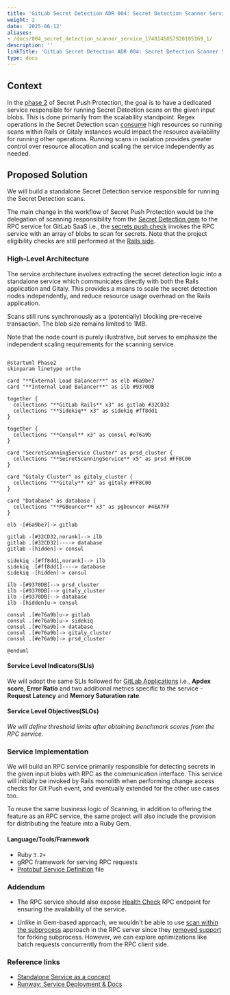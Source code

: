 ```yaml
---
title: 'GitLab Secret Detection ADR 004: Secret Detection Scanner Service'
weight: 2
date: '2025-06-12'
aliases:
- /docs/004_secret_detection_scanner_service_1748146057920105169_1/
description: ''
linkTitle: 'GitLab Secret Detection ADR 004: Secret Detection Scanner Service'
type: docs
---
```


## Context

In the [phase 2](../_index.md#phase-2---standalone-secret-detection-service) of Secret Push Protection, the goal is to have a
dedicated service responsible for running Secret Detection scans on the given input blobs. This is done primarily from
the scalability standpoint. Regex operations in the Secret Detection scan [consume](https://gitlab.com/gitlab-org/gitlab/-/issues/422574#note_1582015771)
high resources so running scans within Rails or Gitaly instances would impact the resource availability for running
other operations. Running scans in isolation provides greater control over resource allocation and scaling the service
independently as needed.

## Proposed Solution

We will build a standalone Secret Detection service responsible for running the Secret Detection scans.

The main change in the workflow of Secret Push Protection would be the delegation of scanning responsibility from the
[Secret Detection gem](https://gitlab.com/gitlab-org/gitlab/-/tree/master/gems/gitlab-secret_detection) to the RPC
service for GitLab SaaS i.e., the [secrets push check](https://gitlab.com/gitlab-org/gitlab/-/blob/master/ee/lib/gitlab/checks/secrets_check.rb) invokes the RPC
service with an array of blobs to scan for secrets. Note that the project eligibility checks are still performed at the
[Rails side](https://gitlab.com/gitlab-org/gitlab/-/blob/1a6db446abce0aa02f41d060511d7e085e3c7571/ee/lib/gitlab/checks/secrets_check.rb#L49-51).

### High-Level Architecture

The service architecture involves extracting the secret detection logic into a standalone service
which communicates directly with both the Rails application and Gitaly. This provides a means to scale
the secret detection nodes independently, and reduce resource usage overhead on the Rails application.

Scans still runs synchronously as a (potentially) blocking pre-receive transaction. The blob size remains limited to 1MB.

Note that the node count is purely illustrative, but serves to emphasize the independent scaling requirements for the
scanning service.

```plantuml

@startuml Phase2
skinparam linetype ortho

card "**External Load Balancer**" as elb #6a9be7
card "**Internal Load Balancer**" as ilb #9370DB

together {
  collections "**GitLab Rails** x3" as gitlab #32CD32
  collections "**Sidekiq** x3" as sidekiq #ff8dd1
}

together {
  collections "**Consul** x3" as consul #e76a9b
}

card "SecretScanningService Cluster" as prsd_cluster {
  collections "**SecretScanningService** x5" as prsd #FF8C00
}

card "Gitaly Cluster" as gitaly_cluster {
  collections "**Gitaly** x3" as gitaly #FF8C00
}

card "Database" as database {
  collections "**PGBouncer** x3" as pgbouncer #4EA7FF
}

elb -[#6a9be7]-> gitlab

gitlab -[#32CD32,norank]--> ilb
gitlab .[#32CD32]----> database
gitlab -[hidden]-> consul

sidekiq -[#ff8dd1,norank]--> ilb
sidekiq .[#ff8dd1]----> database
sidekiq -[hidden]-> consul

ilb -[#9370DB]--> prsd_cluster
ilb -[#9370DB]--> gitaly_cluster
ilb -[#9370DB]--> database
ilb -[hidden]u-> consul

consul .[#e76a9b]u-> gitlab
consul .[#e76a9b]u-> sidekiq
consul .[#e76a9b]-> database
consul .[#e76a9b]-> gitaly_cluster
consul .[#e76a9b]-> prsd_cluster

@enduml
```

#### Service Level Indicators(SLIs)

We will adopt the same SLIs followed for [GitLab Applications](https://docs.gitlab.com/ee/development/application_slis/index.html) i.e.,
**Apdex score**, **Error Ratio** and two additional metrics specific to the service - **Request Latency** and
**Memory Saturation rate**.

#### Service Level Objectives(SLOs)

_We will define threshold limits after obtaining benchmark scores from the RPC service._

### Service Implementation

We will build an RPC service primarily responsible for detecting secrets in the given input blobs with RPC as the
communication interface. This service will initially be invoked by Rails monolith when performing change access checks
for Git Push event, and eventually extended for the other use cases too.

To reuse the same business logic of Scanning, in addition to offering the feature as an RPC service, the same project
will also include the provision for distributing the feature into a Ruby Gem.

#### Language/Tools/Framework

- Ruby `3.2+`
- gRPC framework for serving RPC requests
- [Protobuf Service Definition](https://gitlab.com/gitlab-org/security-products/secret-detection/secret-detection-service/-/raw/main/rpc/secret_detection.proto) file

### Addendum

- The RPC service should also expose [Health Check](https://github.com/grpc/grpc/blob/master/doc/health-checking.md) RPC endpoint for ensuring the availability of the service.

- Unlike in Gem-based approach, we wouldn't be able to use [scan within the subprocess](003_run_scan_within_subprocess.md) approach in the RPC server
since they [removed support](https://github.com/grpc/grpc/blob/master/doc/fork_support.md) for forking subprocess. However, we can explore optimizations like batch requests
concurrently from the RPC client side.

### Reference links

- [Standalone Service as a concept](https://docs.gitlab.com/ee/architecture/blueprints/gitlab_ml_experiments/index.html)
- [Runway: Service Deployment & Docs](https://gitlab.com/gitlab-com/gl-infra/platform/runway)
